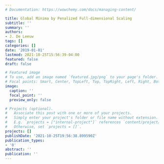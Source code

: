 ```yaml
---
# Documentation: https://wowchemy.com/docs/managing-content/

title: Global Minima by Penalized Full-dimensional Scaling
subtitle: ''
summary: ''
authors:
- J. De Leeuw
tags: []
categories: []
date: '2019-01-01'
lastmod: 2021-10-25T15:56:39-04:00
featured: false
draft: false

# Featured image
# To use, add an image named `featured.jpg/png` to your page's folder.
# Focal points: Smart, Center, TopLeft, Top, TopRight, Left, Right, BottomLeft, Bottom, BottomRight.
image:
  caption: ''
  focal_point: ''
  preview_only: false

# Projects (optional).
#   Associate this post with one or more of your projects.
#   Simply enter your project's folder or file name without extension.
#   E.g. `projects = ["internal-project"]` references `content/project/deep-learning/index.md`.
#   Otherwise, set `projects = []`.
projects: []
publishDate: '2021-10-25T19:56:38.899590Z'
publication_types:
- '0'
abstract: ''
publication: ''
---
```

